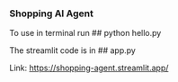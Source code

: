 ### Shopping AI Agent
To use in terminal run ## python hello.py

The streamlit code is in ## app.py

Link: https://shopping-agent.streamlit.app/
